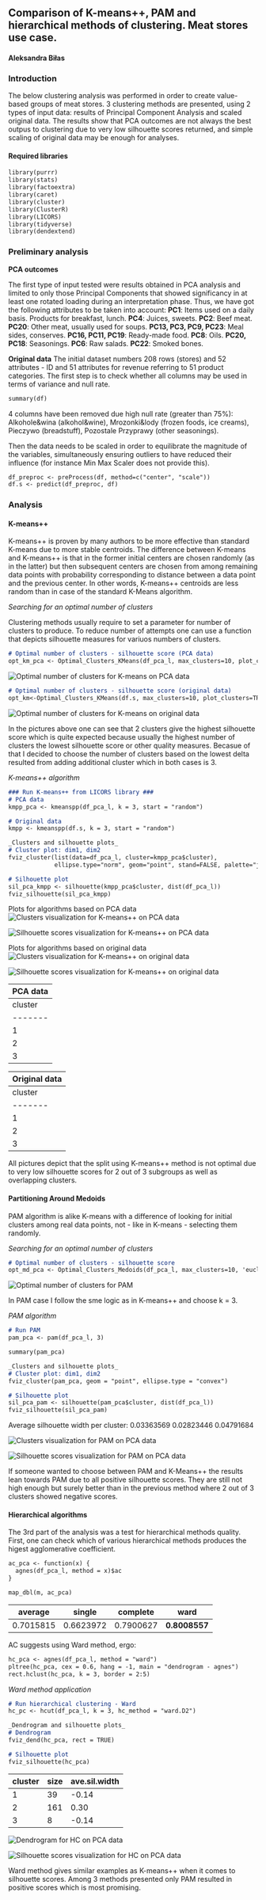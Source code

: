 ## Comparison of K-means++, PAM and hierarchical methods of clustering. Meat stores use case.
#### Aleksandra Biłas

### Introduction
The below clustering analysis was performed in order to create value-based groups of meat stores. 3 clustering methods are presented, using 2 types of input data: results of Principal Component Analysis and scaled original data. The results show that PCA outcomes are not always the best outpus to clustering due to very low silhouette scores returned, and simple scaling of original data may be enough for analyses.

#### Required libraries
```markdown
library(purrr)
library(stats)
library(factoextra)
library(caret)
library(cluster)
library(ClusterR)
library(LICORS)
library(tidyverse)
library(dendextend)
```

### Preliminary analysis
**PCA outcomes**

The first type of input tested were results obtained in PCA analysis and limited to only those Principal Components that showed significancy in at least one rotated loading during an interpretation phase. Thus, we have got the following attributes to be taken into account:
**PC1**: Items used on a daily basis. Products for breakfast, lunch.
**PC4**: Juices, sweets.
**PC2**: Beef meat.
**PC20**: Other meat, usually used for soups.
**PC13, PC3, PC9, PC23**: Meal sides, conserves.
**PC16, PC11, PC19**: Ready-made food.
**PC8**: Oils.
**PC20, PC18**: Seasonings.
**PC6**: Raw salads.
**PC22**: Smoked bones.

**Original data**
The initial dataset numbers 208 rows (stores) and 52 attributes - ID and 51 attributes for revenue referring to 51 product categories. The first step is to check whether all columns may be used in terms of variance and null rate. 

```markdown
summary(df)
```
4 columns have been removed due high null rate (greater than 75%): Alkohole&wina (alkohol&wine), Mrozonki&lody (frozen foods, ice creams), Pieczywo (breadstuff), Pozostale Przyprawy (other seasonings). 

Then the data needs to be scaled in order to equilibrate the magnitude of the variables, simultaneously ensuring outliers to have reduced their influence (for instance Min Max Scaler does not provide this).

```markdown
df_preproc <- preProcess(df, method=c("center", "scale"))
df.s <- predict(df_preproc, df)
```

### Analysis
#### K-means++
K-means++ is proven by many authors to be more effective than standard K-means due to more stable centroids. The difference between K-means and K-means++ is that in the former initial centers are chosen randomly (as in the latter) but then subsequent centers are chosen from among remaining data points with probability corresponding to distance between a data point and the previous center. In other words, K-means++ centroids are less random than in case of the standard K-Means algorithm.

_Searching for an optimal number of clusters_

Clustering methods usually require to set a parameter for number of clusters to produce. To reduce number of attempts one can use a function that depicts silhouette measures for variuos numbers of clusters.

```markdown
# Optimal number of clusters - silhouette score (PCA data)
opt_km_pca <- Optimal_Clusters_KMeans(df_pca_l, max_clusters=10, plot_clusters=TRUE, criterion="silhouette")
```
![Optimal number of clusters for K-means on PCA data](https://github.com/alebilas/images/blob/main/pca_kmeans_optimal_clust_number_sil.png)

```markdown
# Optimal number of clusters - silhouette score (original data)
opt_km<-Optimal_Clusters_KMeans(df.s, max_clusters=10, plot_clusters=TRUE, criterion="silhouette")
```
![Optimal number of clusters for K-means on original data](https://github.com/alebilas/images/blob/main/org_kmeans_optimal_clust_number_sil.png)

In the pictures above one can see that 2 clusters give the highest silhouette score which is quite expected because usually the highest number of clusters the lowest silhouette score or other quality measures. Becasue of that I decided to choose the number of clusters based on the lowest delta resulted from adding additional cluster which in both cases is 3.

_K-means++ algorithm_
```markdown
### Run K-means++ from LICORS library ###
# PCA data
kmpp_pca <- kmeanspp(df_pca_l, k = 3, start = "random")

# Original data
kmpp <- kmeanspp(df.s, k = 3, start = "random")

_Clusters and silhouette plots_
# Cluster plot: dim1, dim2
fviz_cluster(list(data=df_pca_l, cluster=kmpp_pca$cluster), 
             ellipse.type="norm", geom="point", stand=FALSE, palette="jco", ggtheme=theme_classic())

# Silhouette plot
sil_pca_kmpp <- silhouette(kmpp_pca$cluster, dist(df_pca_l))
fviz_silhouette(sil_pca_kmpp)
```
Plots for algorithms based on PCA data
![Clusters visualization for K-means++ on PCA data](https://github.com/alebilas/images/blob/main/fviz_cluster_kmpp_pca.png)

![Silhouette scores visualization for K-means++ on PCA data](https://github.com/alebilas/images/blob/main/kmpp_pca_sil_vis.png)

Plots for algorithms based on original data
![Clusters visualization for K-means++ on original data](https://github.com/alebilas/images/blob/main/fviz_cluster_kmpp_org.png)

![Silhouette scores visualization for K-means++ on original data](https://github.com/alebilas/images/blob/main/kmpp_org_sil_viz.png)


|              PCA data          |
| ------------------------------ |
| cluster | size | ave.sil.width |
| ------- | ---- | ------------- |
|       1 | 121  |        0.26   |
|       2 |  64  |       -0.10   |
|       3 |  23  |       -0.14   |

|         Original data          |
| ------------------------------ |
| cluster | size | ave.sil.width |
| ------- | ---- | ------------- |
|       1 |  60  |       -0.03   |
|       2 |  21  |       -0.08   |
|       3 |  127 |        0.05   |

All pictures depict that the split using K-means++ method is not optimal due to very low silhouette scores for 2 out of 3 subgroups as well as overlapping clusters.

#### Partitioning Around Medoids
PAM algorithm is alike K-means with a difference of looking for initial clusters among real data points, not - like in K-means - selecting them randomly.

_Searching for an optimal number of clusters_

```markdown
# Optimal number of clusters - silhouette score
opt_md_pca <- Optimal_Clusters_Medoids(df_pca_l, max_clusters=10, 'euclidean', plot_clusters=TRUE, criterion="silhouette")
```
![Optimal number of clusters for PAM](https://github.com/alebilas/images/blob/main/opt_clust_num_pam_pca.png)

In PAM case I follow the sme logic as in K-means++ and choose k = 3.

_PAM algorithm_
```markdown
# Run PAM
pam_pca <- pam(df_pca_l, 3)

summary(pam_pca)

_Clusters and silhouette plots_
# Cluster plot: dim1, dim2
fviz_cluster(pam_pca, geom = "point", ellipse.type = "convex")

# Silhouette plot
sil_pca_pam <- silhouette(pam_pca$cluster, dist(df_pca_l))
fviz_silhouette(sil_pca_pam)
```

Average silhouette width per cluster:
0.03363569 0.02823446 0.04791684

![Clusters visualization for PAM on PCA data](https://github.com/alebilas/images/blob/main/fviz_cluster_pam_pca.png)

![Silhouette scores visualization for PAM on PCA data](https://github.com/alebilas/images/blob/main/sil_plot_pam_pca.png)

If someone wanted to choose between PAM and K-Means++ the results lean towards PAM due to all positive silhouette scores. They are still not high enough but surely better than in the previous method where 2 out of 3 clusters showed negative scores.

#### Hierarchical algorithms
The 3rd part of the analysis was a test for hierarchical methods quality. First, one can check which of various hierarchical methods produces the higest agglomerative coefficient.

```markdown
ac_pca <- function(x) {
  agnes(df_pca_l, method = x)$ac
}

map_dbl(m, ac_pca)
```
|  average  |   single  |  complete |   ward    |
| --------- | --------- | --------- | --------- |
| 0.7015815 | 0.6623972 | 0.7900627 | **0.8008557** | 

AC suggests using Ward method, ergo:
```markdown
hc_pca <- agnes(df_pca_l, method = "ward")
pltree(hc_pca, cex = 0.6, hang = -1, main = "dendrogram - agnes")
rect.hclust(hc_pca, k = 3, border = 2:5)
```

_Ward method application_
```markdown
# Run hierarchical clustering - Ward
hc_pc <- hcut(df_pca_l, k = 3, hc_method = "ward.D2")

_Dendrogram and silhouette plots_
# Dendrogram
fviz_dend(hc_pca, rect = TRUE)

# Silhouette plot
fviz_silhouette(hc_pca)
```

| cluster | size | ave.sil.width |
| ------- | ---- | ------------- |
|       1 |  39  |       -0.14   |
|       2 | 161  |        0.30   |
|       3 |   8  |       -0.14   |

![Dendrogram for HC on PCA data](https://github.com/alebilas/images/blob/main/hc_pca_dendr.png)

![Silhouette scores visualization for HC on PCA data](https://github.com/alebilas/images/blob/main/hc_pca_sil.png)

Ward method gives similar examples as K-means++ when it comes to silhouette scores. Among 3 methods presented only PAM resulted in positive scores which is most promising.





